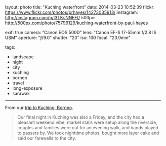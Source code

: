 layout: photo
title: "Kuching waterfront"
date: 2014-03-23 10:52:39
flickr: https://www.flickr.com/photos/prhayes/14273035913/
instagram: http://instagram.com/p/l3TKsNNFFt/
500px: http://500px.com/photo/75799129/kuching-waterfront-by-paul-hayes

exif: true
camera: "Canon EOS 500D"
lens: "Canon EF-S 17-55mm f/2.8 IS USM"
aperture: "ƒ/9.0"
shutter: "20"
iso: 100
focal: "23.0mm"

tags:
  - landscape
  - night
  - city
  - kuching
  - borneo
  - travel
  - long-exposure
  - sarawak
---

From our [trip to Kuching, Borneo](http://www.sam-and-paul.com/2014/05/kuching-borneo/).

> Our final night in Kuching was also a Friday, and the city had a pleasant weekend vibe; market stalls were setup along the riverside, couples and families were out for an evening walk, and bands played to passers by. We took nighttime photos, bought more layer cake and said our farewells to the city.
